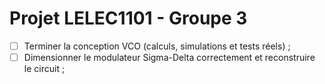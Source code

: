 # Projet LELEC1101 - Groupe 3

- [ ] Terminer la conception VCO (calculs, simulations et tests réels) ;
- [ ] Dimensionner le modulateur Sigma-Delta correctement et reconstruire le circuit ;
